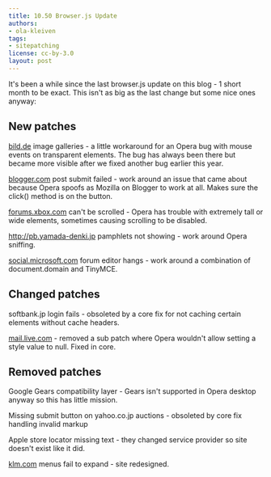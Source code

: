 ```yaml
---
title: 10.50 Browser.js Update
authors:
- ola-kleiven
tags:
- sitepatching
license: cc-by-3.0
layout: post
---
```


It&#39;s been a while since the last browser.js update on this blog - 1 short month to be exact. This isn&#39;t as big as the last change but some nice ones anyway:

## New patches



<a href="http://bild.de/" target="_blank">bild.de</a> image galleries - a little workaround for an Opera bug with mouse events on transparent elements. The bug has always been there but became more visible after we fixed another bug earlier this year.

<a href="http://blogger.com/" target="_blank">blogger.com</a> post submit failed - work around an issue that came about because Opera spoofs as Mozilla on Blogger to work at all. Makes sure the click() method is on the button.

<a href="http://forums.xbox.com/" target="_blank">forums.xbox.com</a> can&#39;t be scrolled - Opera has trouble with extremely tall or wide elements, sometimes causing scrolling to be disabled.

<a href="http://pb.yamada-denki.jp" target="_blank">http://pb.yamada-denki.jp</a> pamphlets not showing - work around Opera sniffing.

<a href="http://social.microsoft.com" target="_blank">social.microsoft.com</a> forum editor hangs - work around a combination of document.domain and TinyMCE.



## Changed patches



softbank.jp login fails - obsoleted by a core fix for not caching certain elements without cache headers.

<a href="http://mail.live.com" target="_blank">mail.live.com</a> - removed a sub patch where Opera wouldn&#39;t allow setting a style value to null. Fixed in core.



## Removed patches



Google Gears compatibility layer - Gears isn&#39;t supported in Opera desktop anyway so this has little mission.

Missing submit button on yahoo.co.jp auctions - obsoleted by core fix handling invalid markup

Apple store locator missing text - they changed service provider so site doesn&#39;t exist like it did.

<a href="http://klm.com/" target="_blank">klm.com</a> menus fail to expand - site redesigned.
